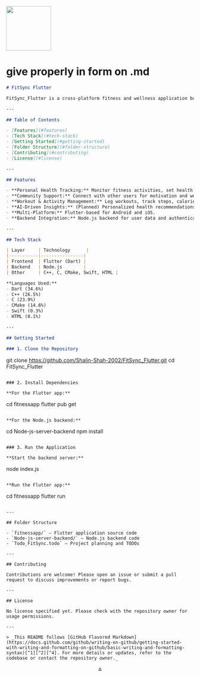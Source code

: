 <img src="https://r2cdn.perplexity.ai/pplx-full-logo-primary-dark%402x.png" class="logo" width="120"/>

# give properly in form on .md

```markdown
# FitSync Flutter

FitSync_Flutter is a cross-platform fitness and wellness application built with Flutter. It helps users track their health, set fitness goals, and engage with a supportive community. The project features a mobile app and a Node.js backend for robust data management and user authentication.

---

## Table of Contents

- [Features](#features)
- [Tech Stack](#tech-stack)
- [Getting Started](#getting-started)
- [Folder Structure](#folder-structure)
- [Contributing](#contributing)
- [License](#license)

---

## Features

- **Personal Health Tracking:** Monitor fitness activities, set health goals, and track progress.
- **Community Support:** Connect with other users for motivation and wellness tips.
- **Workout & Activity Management:** Log workouts, track steps, calories, and more.
- **AI-Driven Insights:** (Planned) Personalized health recommendations and analytics.
- **Multi-Platform:** Flutter-based for Android and iOS.
- **Backend Integration:** Node.js backend for user data and authentication.

---

## Tech Stack

| Layer     | Technology      |
|-----------|----------------|
| Frontend  | Flutter (Dart) |
| Backend   | Node.js        |
| Other     | C++, C, CMake, Swift, HTML |

**Languages Used:**
- Dart (34.6%)
- C++ (26.5%)
- C (23.9%)
- CMake (14.6%)
- Swift (0.3%)
- HTML (0.1%)

---

## Getting Started

### 1. Clone the Repository

```

git clone https://github.com/Shalin-Shah-2002/FitSync_Flutter.git
cd FitSync_Flutter

```

### 2. Install Dependencies

**For the Flutter app:**
```

cd fitnessapp
flutter pub get

```

**For the Node.js backend:**
```

cd Node-js-server-backend
npm install

```

### 3. Run the Application

**Start the backend server:**
```

node index.js

```

**Run the Flutter app:**
```

cd fitnessapp
flutter run

```

---

## Folder Structure

- `fitnessapp/` — Flutter application source code
- `Node-js-server-backend/` — Node.js backend code
- `Todo_FitSync.todo` — Project planning and TODOs

---

## Contributing

Contributions are welcome! Please open an issue or submit a pull request to discuss improvements or report bugs.

---

## License

No license specified yet. Please check with the repository owner for usage permissions.

---

> _This README follows [GitHub Flavored Markdown](https://docs.github.com/github/writing-on-github/getting-started-with-writing-and-formatting-on-github/basic-writing-and-formatting-syntax)[^1][^2][^4]. For more details or updates, refer to the codebase or contact the repository owner._
```

<div style="text-align: center">⁂</div>

[^1]: https://docs.github.com/github/writing-on-github/getting-started-with-writing-and-formatting-on-github/basic-writing-and-formatting-syntax

[^2]: https://docs.github.com/en/get-started/writing-on-github/getting-started-with-writing-and-formatting-on-github/quickstart-for-writing-on-github

[^3]: https://gist.github.com/allysonsilva/85fff14a22bbdf55485be947566cc09e

[^4]: https://www.freecodecamp.org/news/github-flavored-markdown-syntax-examples/

[^5]: https://github.com/darsaveli/Readme-Markdown-Syntax

[^6]: https://www.makeareadme.com

[^7]: https://github.com/adam-p/markdown-here/wiki/markdown-cheatsheet

[^8]: https://github.com/RichardLitt/standard-readme

